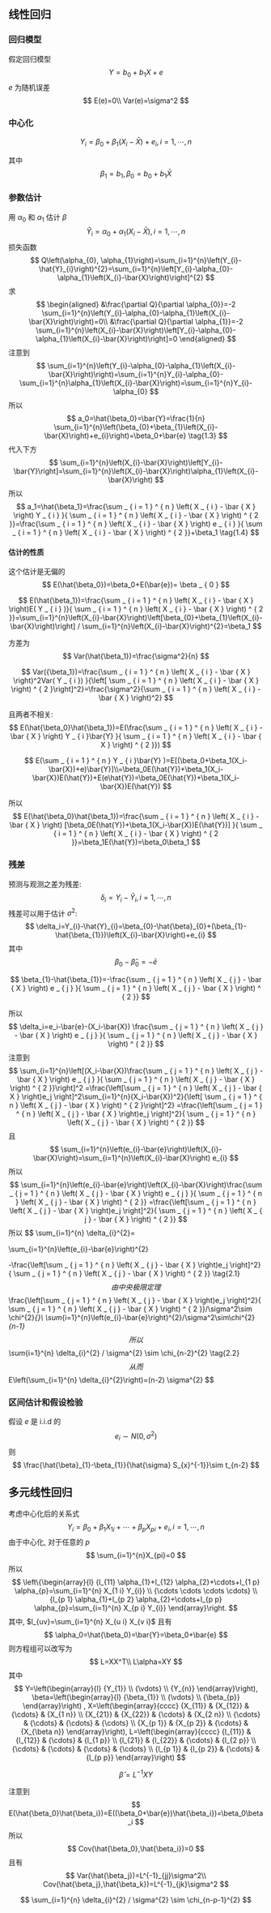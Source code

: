## 线性回归

### 回归模型

假定回归模型
$$
Y=b_{0}+b_{1} X+e
$$
$e$ 为随机误差
$$
E(e)=0\\
Var(e)=\sigma^2
$$

### 中心化

$$
Y_{i}=\beta_{0}+\beta_{1}\left(X_{i}-\bar{X}\right)+e_{i}, i=1, \cdots, n \tag{1.1}
$$

其中
$$
\beta_{1}=b_{1}, \beta_{0}=b_{0}+b_{1} \bar{X}
$$

### 参数估计

用 $\alpha_0$ 和 $\alpha_1$ 估计 $\beta$  
$$
\hat{Y}_{i}=\alpha_{0}+\alpha_{1}\left(X_{i}-\bar{X}\right), i=1, \cdots, n \tag{1.2}
$$
损失函数
$$
Q\left(\alpha_{0}, \alpha_{1}\right)=\sum_{i=1}^{n}\left(Y_{i}-\hat{Y}_{i}\right)^{2}=\sum_{i=1}^{n}\left[Y_{i}-\alpha_{0}-\alpha_{1}\left(X_{i}-\bar{X}\right)\right]^{2}
$$
求
$$
\begin{aligned}
&\frac{\partial Q}{\partial \alpha_{0}}=-2 \sum_{i=1}^{n}\left(Y_{i}-\alpha_{0}-\alpha_{1}\left(X_{i}-\bar{X}\right)\right)=0\\
&\frac{\partial Q}{\partial \alpha_{1}}=-2 \sum_{i=1}^{n}\left(X_{i}-\bar{X}\right)\left[Y_{i}-\alpha_{0}-\alpha_{1}\left(X_{i}-\bar{X}\right)\right]=0
\end{aligned}
$$
注意到
$$
\sum_{i=1}^{n}\left(Y_{i}-\alpha_{0}-\alpha_{1}\left(X_{i}-\bar{X}\right)\right)=\sum_{i=1}^{n}Y_{i}-\alpha_{0}-\sum_{i=1}^{n}\alpha_{1}\left(X_{i}-\bar{X}\right)=\sum_{i=1}^{n}Y_{i}-\alpha_{0}
$$
所以
$$
a_0=\hat{\beta_0}=\bar{Y}=\frac{1}{n} \sum_{i=1}^{n}\left(\beta_{0}+\beta_{1}\left(X_{i}-\bar{X}\right)+e_{i}\right)=\beta_0+\bar{e} \tag{1.3}
$$
代入下方
$$
\sum_{i=1}^{n}\left(X_{i}-\bar{X}\right)\left[Y_{i}-\bar{Y}\right]=\sum_{i=1}^{n}\left(X_{i}-\bar{X}\right)\alpha_{1}\left(X_{i}-\bar{X}\right)
$$
所以
$$
a_1=\hat{\beta_1}=\frac{\sum _ { i = 1 } ^ { n } \left( X _ { i } - \bar { X } \right) Y _ { i } }{ \sum _ { i = 1 } ^ { n } \left( X _ { i } - \bar { X } \right) ^ { 2 }}=\frac{\sum _ { i = 1 } ^ { n } \left( X _ { i } - \bar { X } \right) e _ { i } }{ \sum _ { i = 1 } ^ { n } \left( X _ { i } - \bar { X } \right) ^ { 2 }}+\beta_1 \tag{1.4}
$$

#### 估计的性质

这个估计是无偏的
$$
E(\hat{\beta_0})=\beta_0+E(\bar{e})= \beta _ { 0 } 
$$

$$
E(\hat{\beta_1})=\frac{\sum _ { i = 1 } ^ { n } \left( X _ { i } - \bar { X } \right)E( Y _ { i } )}{ \sum _ { i = 1 } ^ { n } \left( X _ { i } - \bar { X } \right) ^ { 2 }}=\sum_{i=1}^{n}\left(X_{i}-\bar{X}\right)\left[\beta_{0}+\beta_{1}\left(X_{i}-\bar{X}\right)\right] / \sum_{i=1}^{n}\left(X_{i}-\bar{X}\right)^{2}=\beta_1
$$

方差为
$$
Var(\hat{\beta_1})=\frac{\sigma^2}{n}
$$

$$
Var({\beta_1})=\frac{\sum _ { i = 1 } ^ { n } \left( X _ { i } - \bar { X } \right)^2Var( Y _ { i }) }{\left[ \sum _ { i = 1 } ^ { n } \left( X _ { i } - \bar { X } \right) ^ { 2 }\right]^2}=\frac{\sigma^2}{\sum _ { i = 1 } ^ { n } \left( X _ { i } - \bar { X } \right)^2}
$$

且两者不相关:
$$
E(\hat{\beta_0}\hat{\beta_1})=E(\frac{\sum _ { i = 1 } ^ { n } \left( X _ { i } - \bar { X } \right) Y _ { i }\bar{Y} }{ \sum _ { i = 1 } ^ { n } \left( X _ { i } - \bar { X } \right) ^ { 2 }})
$$

$$
E(\sum _ { i = 1 } ^ { n }   Y _ { i }\bar{Y} )=E[(\beta_0+\beta_1(X_i-\bar{X})+e)\bar{Y}]\\=\beta_0E(\hat{Y})+\beta_1(X_i-\bar{X})E(\hat{Y})+E(e\hat{Y})=\beta_0E(\hat{Y})+\beta_1(X_i-\bar{X})E(\hat{Y})
$$

所以
$$
E(\hat{\beta_0}\hat{\beta_1})=\frac{\sum _ { i = 1 } ^ { n } \left( X _ { i } - \bar { X } \right) [\beta_0E(\hat{Y})+\beta_1(X_i-\bar{X})E(\hat{Y})] }{ \sum _ { i = 1 } ^ { n } \left( X _ { i } - \bar { X } \right) ^ { 2 }}=\beta_1E(\hat{Y})=\beta_0\beta_1
$$

### 残差

预测与观测之差为残差:
$$
\delta_{i}=Y_{i}-\hat{Y}_{i}, i=1, \cdots, n
$$
残差可以用于估计 $\sigma^2$:
$$
\delta_i=Y_{i}-\hat{Y}_{i}=\beta_{0}-\hat{\beta}_{0}+(\beta_{1}-\hat{\beta_{1}})\left(X_{i}-\bar{X}\right)+e_{i}
$$
其中
$$
\beta_{0}-\hat{\beta}_{0}=-\bar{e}
$$

$$
\beta_{1}-\hat{\beta_{1}}=-\frac{\sum _ { j = 1 } ^ { n } \left( X _ { j } - \bar { X } \right) e _ { j } }{ \sum _ { j = 1 } ^ { n } \left( X _ { j } - \bar { X } \right) ^ { 2 }}
$$

所以
$$
\delta_i=e_i-\bar{e}-(X_i-\bar{X})
\frac{\sum _ { j = 1 } ^ { n } \left( X _ { j } - \bar { X } \right) e _ { j } }{ \sum _ { j = 1 } ^ { n } \left( X _ { j } - \bar { X } \right) ^ { 2 }}
$$
注意到
$$
\sum_{i=1}^{n}\left[(X_i-\bar{X})\frac{\sum _ { j = 1 } ^ { n } \left( X _ { j } - \bar { X } \right) e _ { j } }{ \sum _ { j = 1 } ^ { n } \left( X _ { j } - \bar { X } \right) ^ { 2 }}\right]^2
=\frac{\left[\sum _ { j = 1 } ^ { n } \left( X _ { j } - \bar { X } \right)e_j \right]^2\sum_{i=1}^{n}(X_i-\bar{X})^2}{\left[ \sum _ { j = 1 } ^ { n } \left( X _ { j } - \bar { X } \right) ^ { 2 }\right]^2}
=\frac{\left[\sum _ { j = 1 } ^ { n } \left( X _ { j } - \bar { X } \right)e_j \right]^2}{ \sum _ { j = 1 } ^ { n } \left( X _ { j } - \bar { X } \right) ^ { 2 }}
$$
且
$$
\sum_{i=1}^{n}\left(e_{i}-\bar{e}\right)\left(X_{i}-\bar{X}\right)=\sum_{i=1}^{n}\left(X_{i}-\bar{X}\right) e_{i}
$$
所以
$$
\sum_{i=1}^{n}\left(e_{i}-\bar{e}\right)\left(X_{i}-\bar{X}\right)\frac{\sum _ { j = 1 } ^ { n } \left( X _ { j } - \bar { X } \right) e _ { j } }{ \sum _ { j = 1 } ^ { n } \left( X _ { j } - \bar { X } \right) ^ { 2 }}
=\frac{\left[\sum _ { j = 1 } ^ { n } \left( X _ { j } - \bar { X } \right)e_j \right]^2}{ \sum _ { j = 1 } ^ { n } \left( X _ { j } - \bar { X } \right) ^ { 2 }}
$$
所以
$$
\sum_{i=1}^{n} \delta_{i}^{2}=

\sum_{i=1}^{n}\left(e_{i}-\bar{e}\right)^{2}

-\frac{\left[\sum _ { j = 1 } ^ { n } \left( X _ { j } - \bar { X } \right)e_j \right]^2}{ \sum _ { j = 1 } ^ { n } \left( X _ { j } - \bar { X } \right) ^ { 2 }} \tag{2.1}
$$
由中央极限定理 
$$
\frac{\left[\sum _ { j = 1 } ^ { n } \left( X _ { j } - \bar { X } \right)e_j \right]^2}{ \sum _ { j = 1 } ^ { n } \left( X _ { j } - \bar { X } \right) ^ { 2 }}/\sigma^2\sim \chi^{2}_{}\\
\sum_{i=1}^{n}\left(e_{i}-\bar{e}\right)^{2}/\sigma^2\sim\chi^{2}_{n-1}
$$
所以
$$
\sum_{i=1}^{n} \delta_{i}^{2} / \sigma^{2} \sim \chi_{n-2}^{2} \tag{2.2}
$$
从而
$$
E\left(\sum_{i=1}^{n} \delta_{i}^{2}\right)=(n-2) \sigma^{2}
$$

### 区间估计和假设检验

假设 $e$ 是 i.i.d 的
$$
e_i \sim N(0,\sigma^2)
$$
则
$$
\frac{\hat{\beta}_{1}-\beta_{1}}{\hat{\sigma} S_{x}^{-1}}\sim t_{n-2}
$$

## 多元线性回归

考虑中心化后的关系式
$$
Y_{i}=\beta_{0}+\beta_{1} X_{1 i}+\cdots+\beta_{p} X_{p i}+e_{i}, i=1, \cdots, n 
$$
由于中心化, 对于任意的 $p$
$$
\sum_{i=1}^{n}X_{pi}=0
$$
所以
$$
\left\{\begin{array}{l}
{l_{11} \alpha_{1}+l_{12} \alpha_{2}+\cdots+l_{1 p} \alpha_{p}=\sum_{i=1}^{n} X_{1 i} Y_{i}} \\
{\cdots \cdots \cdots \cdots} \\
{l_{p 1} \alpha_{1}+l_{p 2} \alpha_{2}+\cdots+l_{p p} \alpha_{p}=\sum_{i=1}^{n} X_{p i} Y_{i}}
\end{array}\right.
$$
其中, $l_{uv}=\sum_{i=1}^{n} X_{u i} X_{v i}$ 且有
$$
\alpha_0=\hat{\beta_0}=\bar{Y}=\beta_0+\bar{e}
$$
则方程组可以改写为
$$
L=XX^T\\
L\alpha=XY
$$
其中
$$
Y=\left(\begin{array}{l}
{Y_{1}} \\
{\vdots} \\
{Y_{n}}
\end{array}\right),
\beta=\left(\begin{array}{l}
{\beta_{1}} \\
{\vdots} \\
{\beta_{p}}
\end{array}\right)
,
X=\left(\begin{array}{cccc}
{X_{11}} & {X_{12}} & {\cdots} & {X_{1 n}} \\
{X_{21}} & {X_{22}} & {\cdots} & {X_{2 n}} \\
{\cdots} & {\cdots} & {\cdots} & {\cdots} \\
{X_{p 1}} & {X_{p 2}} & {\cdots} & {X_{\beta n}}
\end{array}\right), L=\left(\begin{array}{cccc}
{l_{11}} & {l_{12}} & {\cdots} & {l_{1 p}} \\
{l_{21}} & {l_{22}} & {\cdots} & {l_{2 p}} \\
{\cdots} & {\cdots} & {\cdots} & {\cdots} \\
{l_{p 1}} & {l_{p 2}} & {\cdots} & {l_{p p}}
\end{array}\right)
$$

$$
\hat{\beta}=L^{-1}XY
$$

注意到
$$
E(\hat{\beta_0}\hat{\beta_i})=E((\beta_0+\bar{e})\hat{\beta_i})=\beta_0\beta_i
$$
所以
$$
Cov(\hat{\beta_0},\hat{\beta_i})=0
$$
且有
$$
Var(\hat{\beta_j})=L^{-1}_{jj}\sigma^2\\
Cov(\hat{\beta_j},\hat{\beta_k})=L^{-1}_{jk}\sigma^2
$$

$$
\sum_{i=1}^{n} \delta_{i}^{2} / \sigma^{2} \sim \chi_{n-p-1}^{2}
$$

